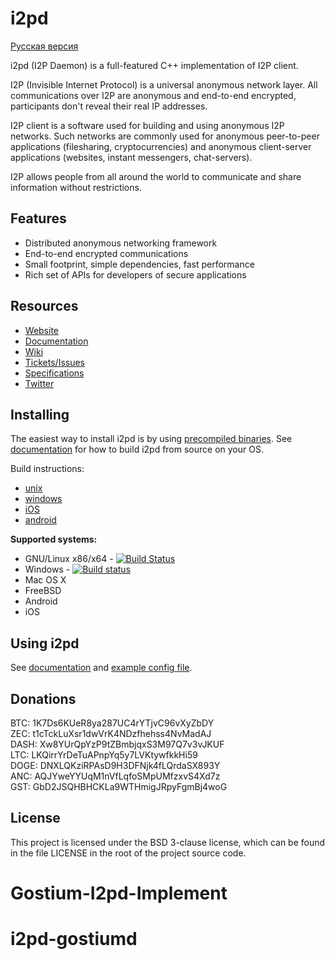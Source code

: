 i2pd
====

[Русская версия](https://github.com/PurpleI2P/i2pd_docs_ru/blob/master/README.md)

i2pd (I2P Daemon) is a full-featured C++ implementation of I2P client.

I2P (Invisible Internet Protocol) is a universal anonymous network layer. 
All communications over I2P are anonymous and end-to-end encrypted, participants
don't reveal their real IP addresses. 

I2P client is a software used for building and using anonymous I2P 
networks. Such networks are commonly used for anonymous peer-to-peer 
applications (filesharing, cryptocurrencies) and anonymous client-server 
applications (websites, instant messengers, chat-servers).

I2P allows people from all around the world to communicate and share information
without restrictions.

Features
--------

* Distributed anonymous networking framework
* End-to-end encrypted communications
* Small footprint, simple dependencies, fast performance
* Rich set of APIs for developers of secure applications

Resources
---------

* [Website](http://i2pd.website)
* [Documentation](https://i2pd.readthedocs.io/en/latest/)
* [Wiki](https://github.com/PurpleI2P/i2pd/wiki)
* [Tickets/Issues](https://github.com/PurpleI2P/i2pd/issues)
* [Specifications](https://geti2p.net/spec)
* [Twitter](https://twitter.com/hashtag/i2pd)

Installing
----------

The easiest way to install i2pd is by using 
[precompiled binaries](https://github.com/PurpleI2P/i2pd/releases/latest). 
See [documentation](https://i2pd.readthedocs.io/en/latest/) for how to build 
i2pd from source on your OS.


Build instructions:

* [unix](https://i2pd.readthedocs.io/en/latest/devs/building/unix/)
* [windows](https://i2pd.readthedocs.io/en/latest/devs/building/windows/)
* [iOS](https://i2pd.readthedocs.io/en/latest/devs/building/ios/)
* [android](https://i2pd.readthedocs.io/en/latest/devs/building/android/)


**Supported systems:**

* GNU/Linux x86/x64  - [![Build Status](https://travis-ci.org/PurpleI2P/i2pd.svg?branch=openssl)](https://travis-ci.org/PurpleI2P/i2pd)  
* Windows        - [![Build status](https://ci.appveyor.com/api/projects/status/1908qe4p48ff1x23?svg=true)](https://ci.appveyor.com/project/PurpleI2P/i2pd)  
* Mac OS X
* FreeBSD
* Android 
* iOS

Using i2pd
----------

See [documentation](https://i2pd.readthedocs.io/en/latest/user-guide/run/) and 
[example config file](https://github.com/PurpleI2P/i2pd/blob/openssl/contrib/i2pd.conf).

Donations
---------

BTC: 1K7Ds6KUeR8ya287UC4rYTjvC96vXyZbDY   
ZEC: t1cTckLuXsr1dwVrK4NDzfhehss4NvMadAJ  
DASH: Xw8YUrQpYzP9tZBmbjqxS3M97Q7v3vJKUF   
LTC: LKQirrYrDeTuAPnpYq5y7LVKtywfkkHi59  
DOGE: DNXLQKziRPAsD9H3DFNjk4fLQrdaSX893Y  
ANC: AQJYweYYUqM1nVfLqfoSMpUMfzxvS4Xd7z   
GST: GbD2JSQHBHCKLa9WTHmigJRpyFgmBj4woG  

License
-------

This project is licensed under the BSD 3-clause license, which can be found in the file
LICENSE in the root of the project source code.
# Gostium-I2pd-Implement
# i2pd-gostiumd

